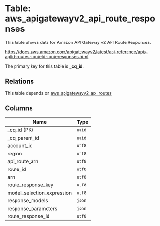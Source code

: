 # Table: aws_apigatewayv2_api_route_responses

This table shows data for Amazon API Gateway v2 API Route Responses.

https://docs.aws.amazon.com/apigatewayv2/latest/api-reference/apis-apiid-routes-routeid-routeresponses.html

The primary key for this table is **_cq_id**.

## Relations

This table depends on [aws_apigatewayv2_api_routes](aws_apigatewayv2_api_routes.md).

## Columns

| Name          | Type          |
| ------------- | ------------- |
|_cq_id (PK)|`uuid`|
|_cq_parent_id|`uuid`|
|account_id|`utf8`|
|region|`utf8`|
|api_route_arn|`utf8`|
|route_id|`utf8`|
|arn|`utf8`|
|route_response_key|`utf8`|
|model_selection_expression|`utf8`|
|response_models|`json`|
|response_parameters|`json`|
|route_response_id|`utf8`|